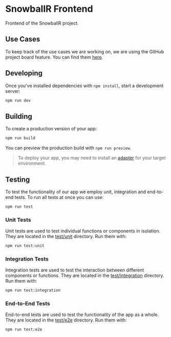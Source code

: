 # SnowballR Frontend

Frontend of the SnowballR project.

## Use Cases

To keep track of the use cases we are working on, we are using the GitHub project board feature. You can find them [here](https://github.com/orgs/SE-UUlm/projects/2/views/7).

## Developing

Once you've installed dependencies with `npm install`, start a development server:

```bash
npm run dev
```

## Building

To create a production version of your app:

```bash
npm run build
```

You can preview the production build with `npm run preview`.

> To deploy your app, you may need to install an [adapter](https://svelte.dev/docs/kit/adapters) for your target environment.

## Testing

To test the functionality of our app we employ unit, integration and end-to-end tests. To run all tests at once you can use:

```bash
npm run test
```

### Unit Tests

Unit tests are used to test individual functions or components in isolation. They are located in the [test/unit](./test/unit/) directory. Run them with:

```bash
npm run test:unit
```

### Integration Tests

Integration tests are used to test the interaction between different components or functions. They are located in the [test/integration](./test/integration/) directory. Run them with:

```bash
npm run test:integration
```

### End-to-End Tests

End-to-end tests are used to test the functionality of the app as a whole. They are located in the [test/e2e](./test/e2e/) directory. Run them with:

```bash
npm run test:e2e
```
